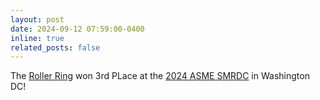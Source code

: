 ```yaml
---
layout: post
date: 2024-09-12 07:59:00-0400
inline: true
related_posts: false
---
```

The [Roller Ring](https://webbhayden.com/publication/2024-03-19-wearable-roller-rings) won 3rd PLace at the [2024 ASME SMRDC](https://sites.google.com/site/asmemrc/design-competition-showcase/about) in Washington DC!